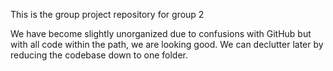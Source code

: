 This is the group project repository for group 2 

We have become slightly unorganized due to confusions with GitHub but with all code within the path, we are looking good. We can declutter later by reducing the codebase down to one folder. 
